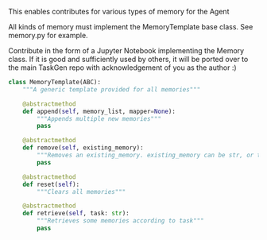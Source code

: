 This enables contributes for various types of memory for the Agent

All kinds of memory must implement the MemoryTemplate base class. See memory.py for example.

Contribute in the form of a Jupyter Notebook implementing the Memory class. If it is good and sufficiently used by others, it will be ported over to the main TaskGen repo with acknowledgement of you as the author :)

```python
class MemoryTemplate(ABC):
    """A generic template provided for all memories"""

    @abstractmethod
    def append(self, memory_list, mapper=None):
        """Appends multiple new memories"""
        pass

    @abstractmethod
    def remove(self, existing_memory):
        """Removes an existing_memory. existing_memory can be str, or triplet if it is a Knowledge Graph"""
        pass

    @abstractmethod
    def reset(self):
        """Clears all memories"""

    @abstractmethod
    def retrieve(self, task: str):
        """Retrieves some memories according to task"""
        pass
```
